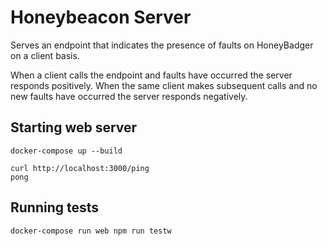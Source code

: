 # Honeybeacon Server

Serves an endpoint that indicates the presence of faults on HoneyBadger on a client basis.

When a client calls the endpoint and faults have occurred the server responds positively.
When the same client makes subsequent calls and no new faults have occurred the server responds negatively.

## Starting web server
```
docker-compose up --build

curl http://localhost:3000/ping
pong
```

## Running tests
```
docker-compose run web npm run testw
```
